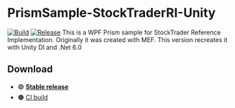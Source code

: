 # PrismSample-StockTraderRI-Unity
[![Build](https://img.shields.io/github/workflow/status/Ghislain1/StockTraderRI/main/master)](https://github.com/PrismSample-StockTraderRI-Unity/StockTraderRI/actions)
[![Release](https://img.shields.io/github/release/Ghislain1/StockTraderRI.svg)](https://github.com/Ghislain1/PrismSample-StockTraderRI-Unity/releases)
This is a WPF Prism sample for StockTrader Reference Implementation. Originally it was created with MEF. This version recreates it with Unity DI and .Net 6.0

## Download

- 🟢 **[Stable release](https://github.com/Ghislain1/PrismSample-StockTraderRI-Unity/releases/latest)**
- 🟠 [CI build](https://github.com/Ghislain1/PrismSample-StockTraderRI-Unity/actions/workflows/main.yml)
